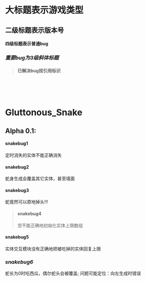 # 大标题表示游戏类型
## 二级标题表示版本号
#### 四级标题表示普通bug
### *重要bug为3级斜体标题*
>#### 已解决bug挂引用标识
<br><br><br>


# Gluttonous_Snake   
## Alpha 0.1:

#### snakebug1  
定时消失的实体不能正确消失

#### snakebug2  
蛇身生成会覆盖其它实体，甚至墙面

#### snakebug3  
蛇竟然可以原地掉头!!!

>#### snakebug4  
>空不能正确地初始化实体上限数组

#### snakebug5  
实体交互模块没有正确地把被吃掉的实体回复上限


### *snakebug6*  
蛇长为0时吃西瓜，偶尔蛇头会被覆盖;
问题可能定位：向左生成时错误